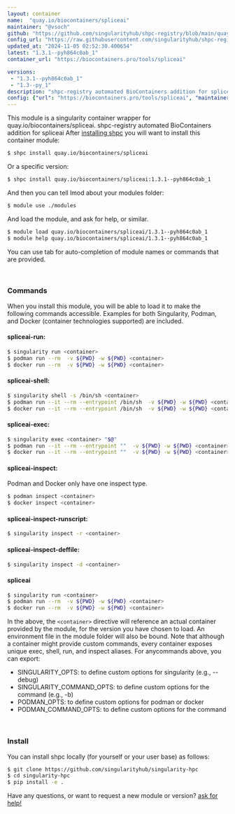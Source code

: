 ```yaml
---
layout: container
name:  "quay.io/biocontainers/spliceai"
maintainer: "@vsoch"
github: "https://github.com/singularityhub/shpc-registry/blob/main/quay.io/biocontainers/spliceai/container.yaml"
config_url: "https://raw.githubusercontent.com/singularityhub/shpc-registry/main/quay.io/biocontainers/spliceai/container.yaml"
updated_at: "2024-11-05 02:52:30.400654"
latest: "1.3.1--pyh864c0ab_1"
container_url: "https://biocontainers.pro/tools/spliceai"

versions:
 - "1.3.1--pyh864c0ab_1"
 - "1.3--py_1"
description: "shpc-registry automated BioContainers addition for spliceai"
config: {"url": "https://biocontainers.pro/tools/spliceai", "maintainer": "@vsoch", "description": "shpc-registry automated BioContainers addition for spliceai", "latest": {"1.3.1--pyh864c0ab_1": "sha256:dcbe88faa015c5a92490b25d54a3fda981d0efaf73821f82ed088d8261754c78"}, "tags": {"1.3.1--pyh864c0ab_1": "sha256:dcbe88faa015c5a92490b25d54a3fda981d0efaf73821f82ed088d8261754c78", "1.3--py_1": "sha256:0060b4c768619f48b34b9461168e1b43c0ea5d60f802d612854cc3ec46d326b4"}, "docker": "quay.io/biocontainers/spliceai"}
---
```


This module is a singularity container wrapper for quay.io/biocontainers/spliceai.
shpc-registry automated BioContainers addition for spliceai
After [installing shpc](#install) you will want to install this container module:


```bash
$ shpc install quay.io/biocontainers/spliceai
```

Or a specific version:

```bash
$ shpc install quay.io/biocontainers/spliceai:1.3.1--pyh864c0ab_1
```

And then you can tell lmod about your modules folder:

```bash
$ module use ./modules
```

And load the module, and ask for help, or similar.

```bash
$ module load quay.io/biocontainers/spliceai/1.3.1--pyh864c0ab_1
$ module help quay.io/biocontainers/spliceai/1.3.1--pyh864c0ab_1
```

You can use tab for auto-completion of module names or commands that are provided.

<br>

### Commands

When you install this module, you will be able to load it to make the following commands accessible.
Examples for both Singularity, Podman, and Docker (container technologies supported) are included.

#### spliceai-run:

```bash
$ singularity run <container>
$ podman run --rm  -v ${PWD} -w ${PWD} <container>
$ docker run --rm  -v ${PWD} -w ${PWD} <container>
```

#### spliceai-shell:

```bash
$ singularity shell -s /bin/sh <container>
$ podman run --it --rm --entrypoint /bin/sh  -v ${PWD} -w ${PWD} <container>
$ docker run --it --rm --entrypoint /bin/sh  -v ${PWD} -w ${PWD} <container>
```

#### spliceai-exec:

```bash
$ singularity exec <container> "$@"
$ podman run --it --rm --entrypoint ""  -v ${PWD} -w ${PWD} <container> "$@"
$ docker run --it --rm --entrypoint ""  -v ${PWD} -w ${PWD} <container> "$@"
```

#### spliceai-inspect:

Podman and Docker only have one inspect type.

```bash
$ podman inspect <container>
$ docker inspect <container>
```

#### spliceai-inspect-runscript:

```bash
$ singularity inspect -r <container>
```

#### spliceai-inspect-deffile:

```bash
$ singularity inspect -d <container>
```



#### spliceai

```bash
$ singularity run <container>
$ podman run --rm  -v ${PWD} -w ${PWD} <container>
$ docker run --rm  -v ${PWD} -w ${PWD} <container>
```


In the above, the `<container>` directive will reference an actual container provided
by the module, for the version you have chosen to load. An environment file in the
module folder will also be bound. Note that although a container
might provide custom commands, every container exposes unique exec, shell, run, and
inspect aliases. For anycommands above, you can export:

 - SINGULARITY_OPTS: to define custom options for singularity (e.g., --debug)
 - SINGULARITY_COMMAND_OPTS: to define custom options for the command (e.g., -b)
 - PODMAN_OPTS: to define custom options for podman or docker
 - PODMAN_COMMAND_OPTS: to define custom options for the command

<br>

### Install

You can install shpc locally (for yourself or your user base) as follows:

```bash
$ git clone https://github.com/singularityhub/singularity-hpc
$ cd singularity-hpc
$ pip install -e .
```

Have any questions, or want to request a new module or version? [ask for help!](https://github.com/singularityhub/singularity-hpc/issues)
